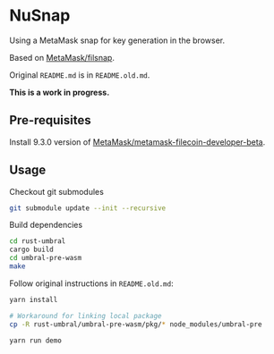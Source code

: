 # NuSnap

Using a MetaMask snap for key generation in the browser.

Based on [MetaMask/filsnap](https://github.com/MetaMask/filsnap).

Original `README.md` is in `README.old.md`.

**This is a work in progress.**

## Pre-requisites

Install 9.3.0 version of [MetaMask/metamask-filecoin-developer-beta](https://github.com/MetaMask/metamask-filecoin-developer-beta/releases/tag/v9.3.0-beta.1).

## Usage

Checkout git submodules

```bash
git submodule update --init --recursive
```

Build dependencies

```bash
cd rust-umbral
cargo build
cd umbral-pre-wasm
make
```

Follow original instructions in `README.old.md`:

```bash
yarn install

# Workaround for linking local package
cp -R rust-umbral/umbral-pre-wasm/pkg/* node_modules/umbral-pre

yarn run demo
```
